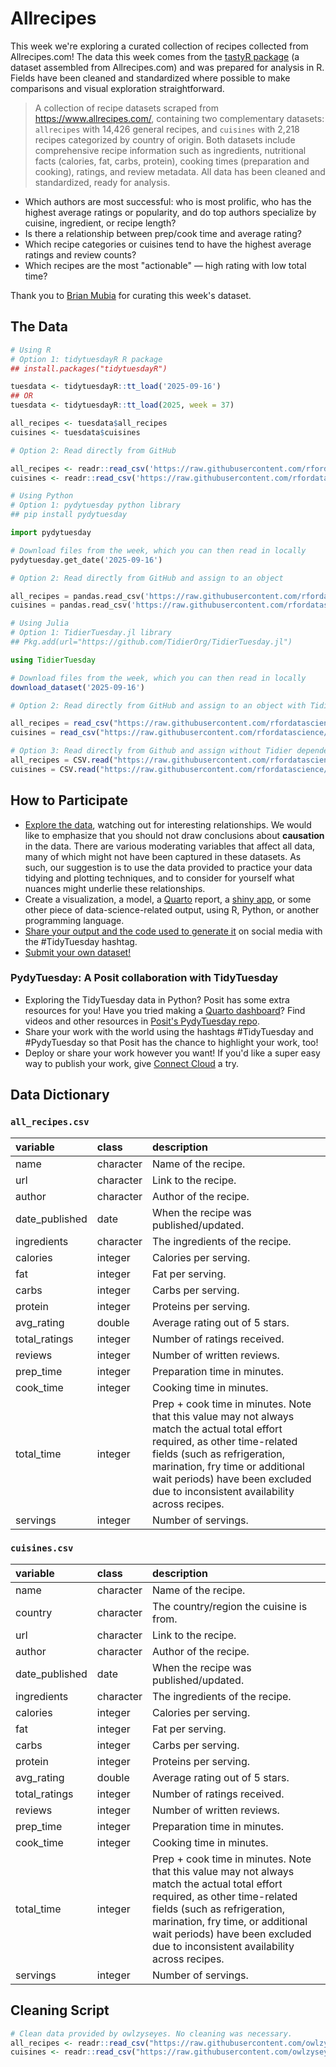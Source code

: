 # Allrecipes

This week we're exploring a curated collection of recipes collected from Allrecipes.com!
The data this week comes from the [tastyR package](https://cran.r-project.org/package=tastyR) (a dataset assembled from Allrecipes.com) and was prepared for analysis in R. Fields have been cleaned and standardized where possible to make comparisons and visual exploration straightforward.

> A collection of recipe datasets scraped from https://www.allrecipes.com/, containing two complementary datasets: `allrecipes` with 14,426 general recipes, and `cuisines` with 2,218 recipes categorized by country of origin. Both datasets include comprehensive recipe information such as ingredients, nutritional facts (calories, fat, carbs, protein), cooking times (preparation and cooking), ratings, and review metadata. All data has been cleaned and standardized, ready for analysis.

- Which authors are most successful: who is most prolific, who has the highest average ratings or popularity, and do top authors specialize by cuisine, ingredient, or recipe length?
- Is there a relationship between prep/cook time and average rating?
- Which recipe categories or cuisines tend to have the highest average ratings and review counts?
- Which recipes are the most "actionable" — high rating with low total time?

Thank you to [Brian Mubia](https://github.com/owlzyseyes) for curating this week's dataset.

## The Data

```r
# Using R
# Option 1: tidytuesdayR R package 
## install.packages("tidytuesdayR")

tuesdata <- tidytuesdayR::tt_load('2025-09-16')
## OR
tuesdata <- tidytuesdayR::tt_load(2025, week = 37)

all_recipes <- tuesdata$all_recipes
cuisines <- tuesdata$cuisines

# Option 2: Read directly from GitHub

all_recipes <- readr::read_csv('https://raw.githubusercontent.com/rfordatascience/tidytuesday/main/data/2025/2025-09-16/all_recipes.csv')
cuisines <- readr::read_csv('https://raw.githubusercontent.com/rfordatascience/tidytuesday/main/data/2025/2025-09-16/cuisines.csv')
```

```python
# Using Python
# Option 1: pydytuesday python library
## pip install pydytuesday

import pydytuesday

# Download files from the week, which you can then read in locally
pydytuesday.get_date('2025-09-16')

# Option 2: Read directly from GitHub and assign to an object

all_recipes = pandas.read_csv('https://raw.githubusercontent.com/rfordatascience/tidytuesday/main/data/2025/2025-09-16/all_recipes.csv')
cuisines = pandas.read_csv('https://raw.githubusercontent.com/rfordatascience/tidytuesday/main/data/2025/2025-09-16/cuisines.csv')
```

```julia
# Using Julia
# Option 1: TidierTuesday.jl library
## Pkg.add(url="https://github.com/TidierOrg/TidierTuesday.jl")

using TidierTuesday

# Download files from the week, which you can then read in locally
download_dataset('2025-09-16')

# Option 2: Read directly from GitHub and assign to an object with TidierFiles

all_recipes = read_csv("https://raw.githubusercontent.com/rfordatascience/tidytuesday/main/data/2025/2025-09-16/all_recipes.csv")
cuisines = read_csv("https://raw.githubusercontent.com/rfordatascience/tidytuesday/main/data/2025/2025-09-16/cuisines.csv")

# Option 3: Read directly from Github and assign without Tidier dependencies
all_recipes = CSV.read("https://raw.githubusercontent.com/rfordatascience/tidytuesday/main/data/2025/2025-09-16/all_recipes.csv", DataFrame)
cuisines = CSV.read("https://raw.githubusercontent.com/rfordatascience/tidytuesday/main/data/2025/2025-09-16/cuisines.csv", DataFrame)
```


## How to Participate

- [Explore the data](https://r4ds.hadley.nz/), watching out for interesting relationships. We would like to emphasize that you should not draw conclusions about **causation** in the data. There are various moderating variables that affect all data, many of which might not have been captured in these datasets. As such, our suggestion is to use the data provided to practice your data tidying and plotting techniques, and to consider for yourself what nuances might underlie these relationships.
- Create a visualization, a model, a [Quarto](https://quarto.org/) report, a [shiny app](https://shiny.posit.co/), or some other piece of data-science-related output, using R, Python, or another programming language.
- [Share your output and the code used to generate it](../../../sharing.md) on social media with the #TidyTuesday hashtag.
- [Submit your own dataset!](../../../pr_instructions.md)

### PydyTuesday: A Posit collaboration with TidyTuesday

- Exploring the TidyTuesday data in Python? Posit has some extra resources for you! Have you tried making a [Quarto dashboard](https://quarto.org/docs/dashboards/)? Find videos and other resources in [Posit's PydyTuesday repo](https://github.com/posit-dev/python-tidytuesday-challenge).
- Share your work with the world using the hashtags #TidyTuesday and #PydyTuesday so that Posit has the chance to highlight your work, too!
- Deploy or share your work however you want! If you'd like a super easy way to publish your work, give [Connect Cloud](https://connect.posit.cloud/) a try.


## Data Dictionary

### `all_recipes.csv`

| variable       | class     | description                                                                |
|:---------------|:----------|:---------------------------------------------------------------------------|
| name           | character | Name of the recipe.                                                        |
| url            | character | Link to the recipe.                                                        |
| author         | character | Author of the recipe.                                                      |
| date_published | date      | When the recipe was published/updated.                                     |
| ingredients    | character | The ingredients of the recipe.                                             |
| calories       | integer   | Calories per serving.                                                      |
| fat            | integer   | Fat per serving.                                                           |
| carbs          | integer   | Carbs per serving.                                                         |
| protein        | integer   | Proteins per serving.                                                      |
| avg_rating     | double    | Average rating out of 5 stars.                                             |
| total_ratings  | integer   | Number of ratings received.                                                |
| reviews        | integer   | Number of written reviews.                                                 |
| prep_time      | integer   | Preparation time in minutes.                                               |
| cook_time      | integer   | Cooking time in minutes.                                                   |
| total_time     | integer   | Prep + cook time in minutes. Note that this value may not always match the actual total effort required, as other time-related fields (such as refrigeration, marination, fry time or additional wait periods) have been excluded due to inconsistent availability across recipes.|
| servings       | integer   | Number of servings.                                                        |

### `cuisines.csv`

| variable       | class     | description                                                                 |
|:---------------|:----------|:----------------------------------------------------------------------------|
| name           | character | Name of the recipe.                                                         |
| country        | character | The country/region the cuisine is from.                                     |
| url            | character | Link to the recipe.                                                         |
| author         | character | Author of the recipe.                                                       |
| date_published | date      | When the recipe was published/updated.                                      |
| ingredients    | character | The ingredients of the recipe.                                              |
| calories       | integer   | Calories per serving.                                                       |
| fat            | integer   | Fat per serving.                                                            |
| carbs          | integer   | Carbs per serving.                                                          |
| protein        | integer   | Proteins per serving.                                                       |
| avg_rating     | double    | Average rating out of 5 stars.                                              |
| total_ratings  | integer   | Number of ratings received.                                                 |
| reviews        | integer   | Number of written reviews.                                                  |
| prep_time      | integer   | Preparation time in minutes.                                                |
| cook_time      | integer   | Cooking time in minutes.                                                    |
| total_time     | integer   | Prep + cook time in minutes. Note that this value may not always match the actual total effort required, as other time-related fields (such as refrigeration, marination, fry time, or additional wait periods) have been excluded due to inconsistent availability across recipes.|
| servings       | integer   | Number of servings.                                                         |

## Cleaning Script

```r
# Clean data provided by owlzyseyes. No cleaning was necessary.
all_recipes <- readr::read_csv("https://raw.githubusercontent.com/owlzyseyes/tastyR/refs/heads/main/data-raw/allrecipes.csv")
cuisines <- readr::read_csv("https://raw.githubusercontent.com/owlzyseyes/tastyR/refs/heads/main/data-raw/cuisines.csv")

```
